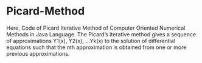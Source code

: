 # Picard-Method
 Here, Code of  Picard Iterative Method of Computer Oriented Numerical Methods in Java Language. The Picard’s iterative method gives a sequence of approximations Y1(x), Y2(x), …Yk(x) to the solution of differential equations such that the nth approximation is obtained from one or more previous approximations.
